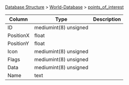 [Database Structure](Database-Structure) > [World-Database](World-Database) > [points_of_interest](points_of_interest)

Column | Type | Description
--- | --- | ---
ID | mediumint(8) unsigned | 
PositionX | float | 
PositionY | float | 
Icon | mediumint(8) unsigned | 
Flags | mediumint(8) unsigned | 
Data | mediumint(8) unsigned | 
Name | text | 
